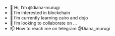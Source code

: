 - 👋 Hi, I’m @diana-murugi
- 👀 I’m interested in blockchain
- 🌱 I’m currently learning cairo and dojo
- 💞️ I’m looking to collaborate on ...
- 📫 How to reach me on telegram @Diana_murugi

<!---
diana-murugi/diana-murugi is a ✨ special ✨ repository because its `README.md` (this file) appears on your GitHub profile.
You can click the Preview link to take a look at your changes.
--->
